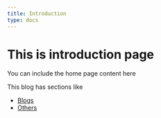 ```yaml
---
title: Introduction
type: docs
---
```


# This is introduction page

You can include the home page content here

This blog has sections like 

- [Blogs](/docs/blogs)
- [Others](/docs/others)
